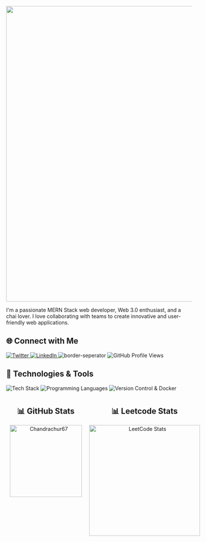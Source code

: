 
<body>

  <div style="text-align: center;">
    <img width="800" src="https://readme-typing-svg.herokuapp.com?font=JetBrains+Mono&weight=600&size=30&duration=3000&color=2AF7B4&width=800&lines=Hi+there%2C+I'm+Chandrachur+Mukherjee%21+%F0%9F%91%8B;Let's+Connect!" />
  </div>

  <p>I'm a passionate MERN Stack web developer, Web 3.0 enthusiast, and a chai lover. I love collaborating with teams to create innovative and user-friendly web applications.</p>

  <h2>🌐 Connect with Me</h2>

  <a href="https://twitter.com/ChandrchurM">
    <img src="https://skillicons.dev/icons?i=twitter" alt="Twitter" />
  </a>

  <a href="https://www.linkedin.com/in/chandrachur-mukherjee-81a574174/">
    <img src="https://skillicons.dev/icons?i=linkedin" alt="LinkedIn" />
  </a>

  <img src="assets/borderseparator.gif" alt="border-seperator" />

  <img src="https://komarev.com/ghpvc/?username=Chandrachur67" alt="GitHub Profile Views" />

  <h2>🚀 Technologies & Tools</h2>

  <img src="https://skillicons.dev/icons?i=html,css,js,mongodb,express,nodejs,react,express,next,vue,firebase" alt="Tech Stack" />
  <img src="https://skillicons.dev/icons?i=c,cpp,javascript,typescript,python,java,solidity&theme=dark" alt="Programming Languages" />
  <img src="https://skillicons.dev/icons?i=git,github,docker" alt="Version Control & Docker" />

  <div style="width: 100%">

   <div style="display: flex; flex-direction: row; justify-content: space-around; width: 100%;">

  <div style="flex: 1; margin: 10px; text-align: center;">
    <h2>📊 GitHub Stats</h2>
    <img src="https://github-readme-stats.vercel.app/api/top-langs?username=Chandrachur67&show_icons=true&locale=en&layout=compact" alt="Chandrachur67" height="195px" />
  </div>

  <div style="flex: 1; margin: 10px; text-align: center;">
    <h2>📊 Leetcode Stats</h2>
    <img src="https://leetcard.jacoblin.cool/Chandrachur?ext=contest" alt="LeetCode Stats" height="300px" />
  </div>

</div>

  </div>


</body>

</html>
